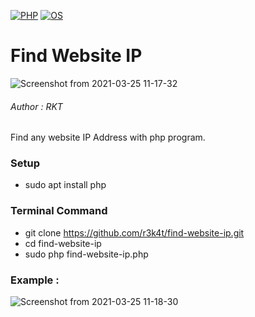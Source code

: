 [![PHP](https://img.shields.io/badge/Program-PHP-blue.svg)](https://www.php.net/downloads.php)
[![OS](https://img.shields.io/badge/Tested%20On-Linux-yellowgreen.svg)](https://en.wikipedia.org/wiki/Linux)


# Find Website IP

![Screenshot from 2021-03-25 11-17-32](https://user-images.githubusercontent.com/69615463/112424427-94556a00-8d5e-11eb-808c-2136b928c77a.png)

<h6>Author : RKT</h6>

Find any website IP Address with php program.

### Setup ###

+ sudo apt install php

### Terminal Command ###

+ git clone https://github.com/r3k4t/find-website-ip.git
+ cd find-website-ip
+ sudo php find-website-ip.php


### Example : ###

![Screenshot from 2021-03-25 11-18-30](https://user-images.githubusercontent.com/69615463/112424501-bf3fbe00-8d5e-11eb-9e33-5d2174e6fa34.png)








